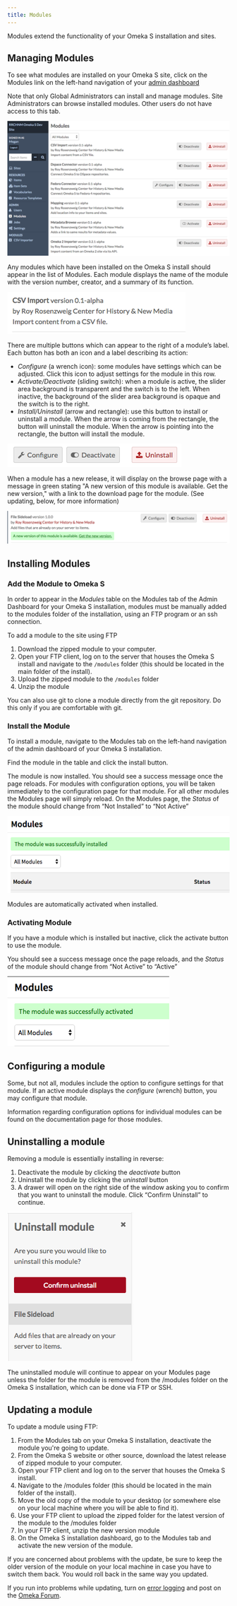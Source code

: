 ```yaml
---
title: Modules
---
```


Modules extend the functionality of your Omeka S installation and sites. 

## Managing Modules

To see what modules are installed on your Omeka S site, click on the Modules link on the left-hand navigation of your [admin dashboard](../admin-dashboard.md)

Note that only Global Administrators can install and manage modules. Site Administrators can browse installed modules. Other users do not have access to this tab.

![Screen capture of admin dashboard showing Modules tab active.](modulesfiles/modulesbrowse.png)

Any modules which have been installed on the Omeka S install should appear in the list of Modules. Each module displays the name of the module with the version number, creator, and a summary of its function. 

![CSV import module label. It is version 0.1 alpha, created by RRCHNM, and is summaries as "import content from a CSV file."](modulesfiles/moduleLabel.png)


There are multiple buttons which can appear to the right of a module’s label. Each button has both an icon and a label describing its action:

- *Configure* (a wrench icon): some modules have settings which can be adjusted. Click this icon to adjust settings for the module in this row.
- *Activate/Deactivate* (sliding switch): when a module is active, the slider area background is transparent and the switch is to the left. When inactive, the background of the slider area background is opaque and the switch is to the right.
- *Install/Uninstall* (arrow and rectangle): use this button to install or uninstall a module. When the arrow is coming from the rectangle, the button will uninstall the module. When the arrow is pointing into the rectangle, the button will install the module.

![Icons described above, from right to left: configure, activate and deactivate, install and uninstall](modulesfiles/moduleButtons.png)

When a module has a new release, it will display on the browse page with a message in green stating "A new version of this module is available. Get the new version," with a link to the download page for the module. (See updating, below, for more information)

![File Sideload module row on the module browse page. Below the information about the module's version and function is the message quoted above, written in dark green text on a bright green highlight.](modulesfiles/moduleUpdatemsg.png)

## Installing Modules
### Add the Module to Omeka S
In order to appear in the *Modules* table on the Modules tab of the Admin Dashboard for your Omeka S installation, modules must be manually added to the modules folder of the installation, using an FTP program or an ssh connection.

To add a module to the site using FTP

1. Download the zipped module to your computer.
1. Open your FTP client, log on to the server that houses  the Omeka S install and navigate to the `/modules` folder (this should be located in the main folder of the install).
1. Upload the zipped module to the `/modules` folder 
1. Unzip the module

You can also use git to clone a module directly from the git repository. Do this only if you are comfortable with git.

### Install the Module
To install a module, navigate to the Modules tab on the left-hand navigation of the admin dashboard of your Omeka S installation.

Find the module in the table and click the install button.

The module is now installed. You should see a success message once the page reloads. For modules with configuration options, you will be taken immediately to the configuration page for that module. For all other modules the Modules page will simply reload. On the Modules page, the *Status* of the module should change from “Not Installed” to “Not Active”

![Success message with green highlight reading “The module was successfully installed”](modulesfiles/mods_insuccess.png)

Modules are automatically activated when installed. 

### Activating Module
If you have a module which is installed but inactive, click the activate button to use the module.

You should see a success message once the page reloads, and the *Status* of the module should change from “Not Active” to “Active”

![Success message with green highlight reading “The module was successfully activated”](modulesfiles/mods_acsuccess.png)

## Configuring a module
Some, but not all, modules include the option to configure settings for that module. If an active module displays the *configure* (wrench) button, you may configure that module.

Information regarding configuration options for individual modules can be found on the documentation page for those modules.

## Uninstalling a module
Removing a module is essentially installing in reverse:

1. Deactivate the module by clicking the *deactivate* button
1. Uninstall the module by clicking the *uninstall* button
1. A drawer will open on the right side of the window asking you to confirm that you want to uninstall the module. Click “Confirm Uninstall” to continue.

![Uninstall module dialogue with the message “Are you sure you would like to uninstall this module?”](modulesfiles/mods_confirmuninstall.png)

The uninstalled module will continue to appear on your Modules page unless the folder for the module is removed from the /modules folder on the Omeka S installation, which can be done via FTP or SSH.

## Updating a module
To update a module using FTP:

1. From the Modules tab on your Omeka S installation, deactivate the module you're going to update.
2. From the Omeka S website or other source, download the latest release of zipped module to your computer.
1. Open your FTP client and log on to the server that houses the Omeka S install.
2. Navigate to the /modules folder (this should be located in the main folder of the install).
3. Move the old copy of the module to your desktop (or somewhere else on your local machine where you will be able to find it).
4. Use your FTP client to upload the zipped folder for the latest version of the module to the /modules folder 
5. In your FTP client, unzip the new version module
6. On the Omeka S installation dashboard, go to the Modules tab and activate the new version of the module.

If you are concerned about problems with the update, be sure to keep the older version of the module on your local machine in case you have to switch them back. You would roll back in the same way you updated.

If you run into problems while updating, turn on [error logging](../errorLogging) and post on the [Omeka Forum](https://forum.omeka.org/c/omeka-s/modules). 